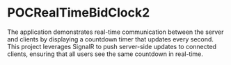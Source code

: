 # POCRealTimeBidClock2
The application demonstrates real-time communication between the server and clients by displaying a countdown timer that updates every second. This project leverages SignalR to push server-side updates to connected clients, ensuring that all users see the same countdown in real-time.

